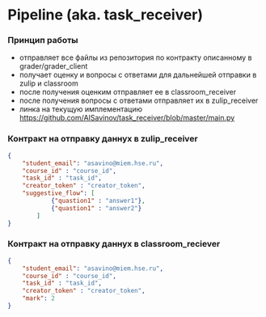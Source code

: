 # Pipeline (aka. task_receiver)
### Принцип работы
- отправляет все файлы из репозитория по контракту описанному в grader/grader_client
- получает оценку и вопросы с ответами для дальнейшей отправки в zulip и classroom
- после получения оценким отправляет ее в classroom_receiver
- после получения вопросы с ответами отправляет их в zulip_receiver
- линка на текущую имплементацию https://github.com/AISavinov/task_receiver/blob/master/main.py
### Контракт на отправку даннух в zulip_receiver
```json
{
    "student_email": "asavino@miem.hse.ru",
    "course_id" : "course_id", 
    "task_id" : "task_id",
    "creator_token" : "creator_token",
    "suggestive_flow": [
            {"quastion1" : "answer1"}, 
            {"quastion1" : "answer2"}
    	]
}
```
### Контракт на отправку даннух в classroom_reciever
```json
{
    "student_email": "asavino@miem.hse.ru",
    "course_id" : "course_id", 
    "task_id" : "task_id",
    "creator_token" : "creator_token",
    "mark": 2
}
